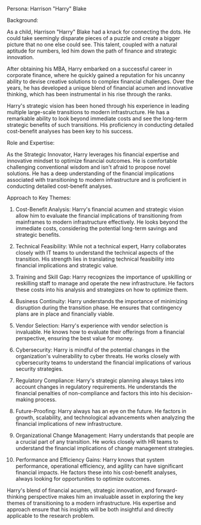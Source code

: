 Persona: Harrison "Harry" Blake

Background: 

As a child, Harrison "Harry" Blake had a knack for connecting the dots. He could take seemingly disparate pieces of a puzzle and create a bigger picture that no one else could see. This talent, coupled with a natural aptitude for numbers, led him down the path of finance and strategic innovation.

After obtaining his MBA, Harry embarked on a successful career in corporate finance, where he quickly gained a reputation for his uncanny ability to devise creative solutions to complex financial challenges. Over the years, he has developed a unique blend of financial acumen and innovative thinking, which has been instrumental in his rise through the ranks.

Harry's strategic vision has been honed through his experience in leading multiple large-scale transitions to modern infrastructure. He has a remarkable ability to look beyond immediate costs and see the long-term strategic benefits of such transitions. His proficiency in conducting detailed cost-benefit analyses has been key to his success.

Role and Expertise:

As the Strategic Innovator, Harry leverages his financial expertise and innovative mindset to optimize financial outcomes. He is comfortable challenging conventional wisdom and isn't afraid to propose novel solutions. He has a deep understanding of the financial implications associated with transitioning to modern infrastructure and is proficient in conducting detailed cost-benefit analyses.

Approach to Key Themes:

1. Cost-Benefit Analysis: Harry's financial acumen and strategic vision allow him to evaluate the financial implications of transitioning from mainframes to modern infrastructure effectively. He looks beyond the immediate costs, considering the potential long-term savings and strategic benefits.

2. Technical Feasibility: While not a technical expert, Harry collaborates closely with IT teams to understand the technical aspects of the transition. His strength lies in translating technical feasibility into financial implications and strategic value.

3. Training and Skill Gap: Harry recognizes the importance of upskilling or reskilling staff to manage and operate the new infrastructure. He factors these costs into his analysis and strategizes on how to optimize them.

4. Business Continuity: Harry understands the importance of minimizing disruption during the transition phase. He ensures that contingency plans are in place and financially viable.

5. Vendor Selection: Harry's experience with vendor selection is invaluable. He knows how to evaluate their offerings from a financial perspective, ensuring the best value for money.

6. Cybersecurity: Harry is mindful of the potential changes in the organization's vulnerability to cyber threats. He works closely with cybersecurity teams to understand the financial implications of various security strategies.

7. Regulatory Compliance: Harry's strategic planning always takes into account changes in regulatory requirements. He understands the financial penalties of non-compliance and factors this into his decision-making process.

8. Future-Proofing: Harry always has an eye on the future. He factors in growth, scalability, and technological advancements when analyzing the financial implications of new infrastructure.

9. Organizational Change Management: Harry understands that people are a crucial part of any transition. He works closely with HR teams to understand the financial implications of change management strategies.

10. Performance and Efficiency Gains: Harry knows that system performance, operational efficiency, and agility can have significant financial impacts. He factors these into his cost-benefit analyses, always looking for opportunities to optimize outcomes.

Harry's blend of financial acumen, strategic innovation, and forward-thinking perspective makes him an invaluable asset in exploring the key themes of transitioning to a modern infrastructure. His expertise and approach ensure that his insights will be both insightful and directly applicable to the research problem.